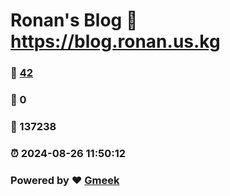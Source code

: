 # Ronan's Blog :link: https://blog.ronan.us.kg 
### :page_facing_up: [42](https://blog.ronan.us.kg/tag.html) 
### :speech_balloon: 0 
### :hibiscus: 137238 
### :alarm_clock: 2024-08-26 11:50:12 
### Powered by :heart: [Gmeek](https://github.com/Meekdai/Gmeek)
